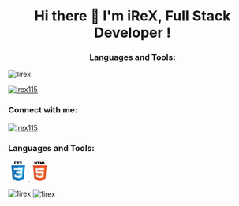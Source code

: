 <h1 align="center">Hi there 👋 I'm iReX, Full Stack Developer !</h1>
<h3 align="center">Languages and Tools:</h3>

<p align="left"> <img src="https://komarev.com/ghpvc/?username=1irex&label=Profile%20views&color=0e75b6&style=flat" alt="1irex" /> </p>

<p align="left"> <a href="https://twitter.com/irex115" target="blank"><img src="https://img.shields.io/twitter/follow/irex115?logo=twitter&style=for-the-badge" alt="irex115" /></a> </p>

<h3 align="left">Connect with me:</h3>
<p align="left">
<a href="https://twitter.com/irex115" target="blank"><img align="center" src="https://raw.githubusercontent.com/rahuldkjain/github-profile-readme-generator/master/src/images/icons/Social/twitter.svg" alt="irex115" height="30" width="40" /></a>
</p>

<h3 align="left">Languages and Tools:</h3>
<p align="left"> <a href="https://www.w3schools.com/css/" target="_blank" rel="noreferrer"> <img src="https://raw.githubusercontent.com/devicons/devicon/master/icons/css3/css3-original-wordmark.svg" alt="css3" width="40" height="40"/> </a> <a href="https://www.w3.org/html/" target="_blank" rel="noreferrer"> <img src="https://raw.githubusercontent.com/devicons/devicon/master/icons/html5/html5-original-wordmark.svg" alt="html5" width="40" height="40"/> </a> </p>

<p><img align="left" src="https://github-readme-stats.vercel.app/api/top-langs?username=1irex&show_icons=true&theme=gruvbox&locale=en&layout=compact" alt="1irex" /></p>

<p>&nbsp;<img align="center" src="https://github-readme-stats.vercel.app/api?username=1irex&show_icons=true&theme=tokyonight&locale=en" alt="1irex" /></p>

